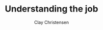 ---
layout: project
title:  "Understanding the job"
author: "Clay Christensen"
link: "https://www.youtube.com/watch?v=f84LymEs67Y"
img: "understanding-the-job.jpg"
categories: getting-started
description: "A classic: JTBD creator explains how understanding a product's actual job makes it easier to improve it."
type: video
---